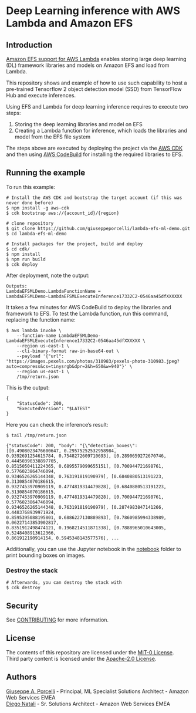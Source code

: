 # Deep Learning inference with AWS Lambda and Amazon EFS

## Introduction

[Amazon EFS support for AWS Lambda](https://aws.amazon.com/about-aws/whats-new/2020/06/aws-lambda-support-for-amazon-elastic-file-system-now-generally-/?nc1=h_ls) enables storing large deep learning (DL) framework libraries and models on Amazon EFS and load from Lambda.

This repository shows and example of how to use such capability to host a pre-trained Tensorflow 2 object detection model (SSD) from TensorFlow Hub and execute inferences.

Using EFS and Lambda for deep learning inference requires to execute two steps:

1.	Storing the deep learning libraries and model on EFS
2.	Creating a Lambda function for inference, which loads the libraries and model from the EFS file system

The steps above are executed by deploying the project via the [AWS CDK](https://aws.amazon.com/cdk/) and then using [AWS CodeBuild](https://aws.amazon.com/codebuild/) for installing the required libraries to EFS.

## Running the example

To run this example:

```
# Install the AWS CDK and bootstrap the target account (if this was never done before)
$ npm install -g aws-cdk
$ cdk bootstrap aws://{account_id}/{region}

```

```
# clone repository
$ git clone https://github.com/giuseppeporcelli/lambda-efs-ml-demo.git
$ cd lambda-efs-ml-demo
```

```
# Install packages for the project, build and deploy
$ cd cdk/
$ npm install
$ npm run build
$ cdk deploy
```

After deployment, note the output:

```
Outputs:
LambdaEFSMLDemo.LambdaFunctionName = 
LambdaEFSMLDemo-LambdaEFSMLExecuteInference17332C2-0546aa45dfXXXXXX
```

It takes a few minutes for AWS CodeBuild to deploy the libraries and framework to EFS. To test the Lambda function, run this command, replacing the function name:

```
$ aws lambda invoke \
    --function-name LambdaEFSMLDemo-LambdaEFSMLExecuteInference17332C2-0546aa45dfXXXXXX \
    --region us-east-1 \
    --cli-binary-format raw-in-base64-out \
    --payload '{"url": "https://images.pexels.com/photos/310983/pexels-photo-310983.jpeg?auto=compress&cs=tinysrgb&dpr=2&h=650&w=940"}' \
    --region us-east-1 \
    /tmp/return.json    
```

This is the output:

```
{
    "StatusCode": 200,
    "ExecutedVersion": "$LATEST"
}
```
Here you can check the inference’s result:

```
$ tail /tmp/return.json 

{"statusCode": 200, "body": "{\"detection_boxes\": [[0.4908023476600647, 0.29575252532958984,
0.9392691254615784, 0.7548272609710693], [0.2890659272670746, 0.44450390338897705, 
0.8515050411224365, 0.6895579099655151], [0.700944721698761, 0.5776023864746094, 
0.9346526265144348, 0.763191819190979], [0.6840880513191223, 0.3130854070186615, 
0.9327453970909119, 0.4774819314479828], [0.6840880513191223, 0.3130854070186615, 
0.9327453970909119, 0.4774819314479828], [0.700944721698761, 0.5776023864746094, 
0.9346526265144348, 0.763191819190979], [0.2874983847141266, 0.4483768939971924, 
0.8595395088195801, 0.6886227130889893], [0.7860985994338989, 0.06227143853902817, 
0.8351912498474121, 0.1968214511871338], [0.7888965010643005, 0.5248408913612366, 
0.861912190914154, 0.5945348143577576], ...

```

Additionally, you can use the Jupyter notebook in the [notebook](./notebook) folder to print bounding boxes on images.

### Destroy the stack

```
# Afterwards, you can destroy the stack with
$ cdk destroy
```

## Security

See [CONTRIBUTING](CONTRIBUTING.md#security-issue-notifications) for more information.

## License

The contents of this repository are licensed under the [MIT-0 License](./LICENSE).
<br />
Third party content is licensed under the [Apache-2.0 License](./THIRD-PARTY-LICENSES).

## Authors

[Giuseppe A. Porcelli](https://it.linkedin.com/in/giuporcelli) - Principal, ML Specialist Solutions Architect - Amazon Web Services EMEA<br />
[Diego Natali](https://www.linkedin.com/in/diego-natali) - Sr. Solutions Architect - Amazon Web Services EMEA
